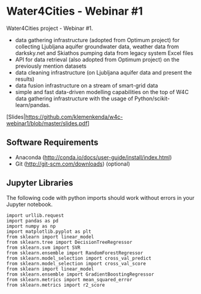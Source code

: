 # Water4Cities - Webinar #1
Water4Cities project - Webinar #1.

* data gathering infrastructure (adopted from Optimum project) for collecting Ljubljana aquifer groundwater data, weather data from darksky.net and Skiathos pumping data from legacy system Excel files
* API for data retrieval (also adopted from Optimum project) on the previously mention datasets
* data cleaning infrastructure (on Ljubljana aquifer data and present the results)
* data fusion infrastructure on a stream of smart-grid data
* simple and fast data-driven modelling capabilities on the top of W4C data gathering infrastructure with the usage of Python/scikit-learn/pandas.

[Slides|https://github.com/klemenkenda/w4c-webinar1/blob/master/slides.pdf]

## Software Requirements

* Anaconda (http://conda.io/docs/user-guide/install/index.html)
* Git (http://git-scm.com/downloads) (optional)

## Jupyter Libraries
The following code with python imports should work without errors in your Jupyter notebook.

```
import urllib.request
import pandas as pd
import numpy as np
import matplotlib.pyplot as plt
from sklearn import linear_model
from sklearn.tree import DecisionTreeRegressor
from sklearn.svm import SVR
from sklearn.ensemble import RandomForestRegressor
from sklearn.model_selection import cross_val_predict
from sklearn.model_selection import cross_val_score
from sklearn import linear_model
from sklearn.ensemble import GradientBoostingRegressor
from sklearn.metrics import mean_squared_error
from sklearn.metrics import r2_score
```